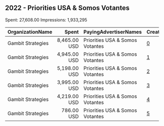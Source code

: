 ## 2022 - Priorities USA & Somos Votantes 
Spent: 27,608.00
Impressions: 1,933,295

|OrganizationName|Spent|PayingAdvertiserNames|CreativeUrls|Impressions|Genders|AgeBrackets|CountryCodes|BillingAddresses|CandidateBallotInformation|
|:---|---:|:---|:---|---:|:---|:---|:---|:---|:---|
|Gambit Strategies|8,465.00 USD|Priorities USA & Somos Votantes|[0](https://www.snap.com/political-ads/asset/af2adcb0ceb3958bc4b53af6d690b4cd8f3e39c0dfcaeed8997c0a6f39a9fb04?mediaType=mp4)|587,057||18-34|united states|"2939 Van Ness St NW #1006,Washington,20008,US"||
|Gambit Strategies|4,945.00 USD|Priorities USA & Somos Votantes|[1](https://www.snap.com/political-ads/asset/8620502e31585e7e7ac3bfb3ffc15591755ea643785dd2937fe3f1e982dc684b?mediaType=mp4)|442,392||18-34|united states|"2939 Van Ness St NW #1006,Washington,20008,US"||
|Gambit Strategies|5,198.00 USD|Priorities USA & Somos Votantes|[2](https://www.snap.com/political-ads/asset/af2adcb0ceb3958bc4b53af6d690b4cd8f3e39c0dfcaeed8997c0a6f39a9fb04?mediaType=mp4)|315,603||18-34|united states|"2939 Van Ness St NW #1006,Washington,20008,US"||
|Gambit Strategies|3,995.00 USD|Priorities USA & Somos Votantes|[3](https://www.snap.com/political-ads/asset/8620502e31585e7e7ac3bfb3ffc15591755ea643785dd2937fe3f1e982dc684b?mediaType=mp4)|290,205||18-34|united states|"2939 Van Ness St NW #1006,Washington,20008,US"||
|Gambit Strategies|4,219.00 USD|Priorities USA & Somos Votantes|[4](https://www.snap.com/political-ads/asset/c59ed7bcb97c7c69f39626cd0b300fd66399b12b54bff56959a4d0ffaf7aa9f2?mediaType=mp4)|259,760||18-34|united states|"2939 Van Ness St NW #1006,Washington,20008,US"||
|Gambit Strategies|786.00 USD|Priorities USA & Somos Votantes|[5](https://www.snap.com/political-ads/asset/c59ed7bcb97c7c69f39626cd0b300fd66399b12b54bff56959a4d0ffaf7aa9f2?mediaType=mp4)|38,278||18-34|united states|"2939 Van Ness St NW #1006,Washington,20008,US"||
